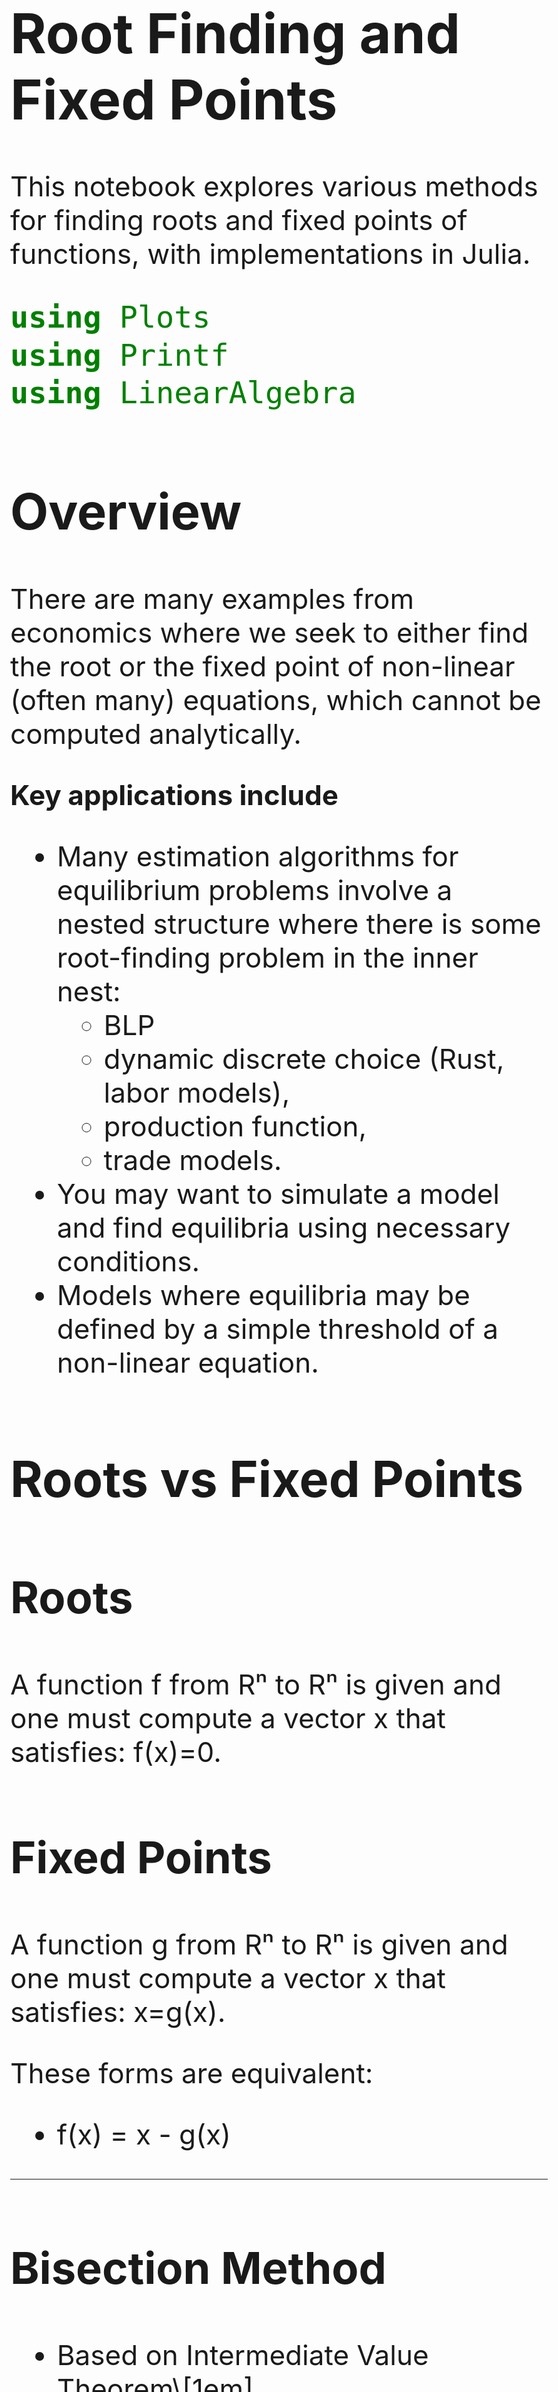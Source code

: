 <style>
body {
    font-size: 2.75em;  /* Increases base font size by 20% */
    max-width: 90%;    /* Makes content use more of the page width */
    margin: auto;      /* Centers the content */
}

/* Makes code blocks larger too */
pre code {
    font-size: 1.1em;
}

/* If you want larger headers */
h1 { font-size: 2em; }
h2 { font-size: 1.8em; }
h3 { font-size: 1.6em; }
</style>

# Root Finding and Fixed Points

This notebook explores various methods for finding roots and fixed points of functions, with implementations in Julia.

```julia
using Plots
using Printf
using LinearAlgebra
```

## Overview

There are many examples from economics where we seek to either find the root or the fixed point of non-linear (often many) equations, which cannot be computed analytically.

**Key applications include**
* Many estimation algorithms for equilibrium problems involve a nested structure where there is some root-finding problem in the inner nest: 
  * BLP
  * dynamic discrete choice (Rust, labor models), 
  * production function, 
  * trade models.
* You may want to simulate a model and find equilibria using necessary conditions.
* Models where equilibria may be defined by a simple threshold of a non-linear equation.

## Roots vs Fixed Points

### Roots
A function f from Rⁿ to Rⁿ is given and one must compute a vector x that satisfies: f(x)=0.

### Fixed Points
A function g from Rⁿ to Rⁿ is given and one must compute a vector x that satisfies: x=g(x).

These forms are equivalent:
* f(x) = x - g(x)

***
### Bisection Method

* Based on Intermediate Value Theorem\\[1em]
* If $f$ is continuous and $f(a)$ and $f(b)$ have different signs
* Then there exists at least one root in $[a,b]$\\[1em]
        
        
**Algorithm**
1. Choose two endpoints.
2. Evaluate $f$ at the midpoint.
3. Take the new interval with endpoints with different evaluated signs.
4. Repeat steps 1-3 until convergence. 


**Key Features**
* Simple implementation of classic bisection algorithm
* Guaranteed convergence for continuous functions
* Linear convergence rate: error halves each iteration

**Implementation**

```julia
"""
    bisect(f, a, b; tol=1e-4)

Find root of function f in interval [a,b] using bisection method.
"""
function bisect(f, a, b; tol=1e-4)
    s = sign(f(a))
    x = (a + b) / 2
    d = (b - a) / 2
    xsave = [x]
    
    while d > tol
        d = d / 2
        if s == sign(f(x))
            x = x + d
        else
            x = x - d
        end
        push!(xsave, x)
    end
    
    return x, xsave
end

# Example usage
f(x) = x^3
a, b = -6.0, 12.0
x_root, iterations = bisect(f, a, b)
println("Root found at x = $x_root")

# Visualize the function and iterations
x_plot = range(-4, 4, length=100)
p = plot(x_plot, f.(x_plot), label="f(x) = x³", legend=:topleft)
plot!(p, x_plot, zeros(length(x_plot)), label="y = 0")
scatter!(p, iterations, f.(iterations), label="Iterations")
display(p)
```

<!-- ```tikz
\begin{tikzpicture}
    \draw[->] (-2,0) -- (2,0) node[right] {$x$};
    \draw[->] (0,-2) -- (0,2) node[above] {$y$};
    \draw[blue,domain=-1:1] plot (\x,\x^2);
\end{tikzpicture}
``` -->

***
## Function Iteration


* Start with initial guess $x^0$
* Update using rule: $x^{t+1} \leftarrow g(x^t)$
* Convergence requires:
  * Starting guess close to fixed point  
  * at fixed point: $\|g'(x^*)\| < 1$ 

**Implementation**

```julia
"""
    fixpoint(g, x0; tol=1e-4, max_iter=100)

Find fixed point of function g starting from x0.
"""
function fixpoint(g, x0; tol=1e-4, max_iter=100)
    x = x0
    x_history = [x]
    error = Inf
    iter = 0
    
    while error > tol && iter < max_iter
        x_new = g(x)
        error = abs(x_new - x)
        x = x_new
        push!(x_history, x)
        iter += 1
    end
    
    return x, x_history
end

# Example: Fixed point iteration for g(x) = √x
g(x) = sqrt(x)

# Try from below fixed point
x_fp1, hist1 = fixpoint(g, 0.1)
println("Fixed point from below: $x_fp1")

# Try from above fixed point
x_fp2, hist2 = fixpoint(g, 1.8)
println("Fixed point from above: $x_fp2")

```

![Fixed Point Iteration](fixpoint_iteration.gif)



***
## Newton's Method

Uses derivative information.

Most common method in practice.

**Idea**
* Linearize function around point. 
* Solve for the root of the line.

First-order Taylor approximation: $f(x)\approx f(x^t) + f'(x^t)(x - x^t) = 0$

which yields the following iteration rule: $x^{t+1}\leftarrow x^t - [f'(x^t)]^{-1}f(x^t)$

What do you notice about this?
* Need to know the derivative!!
  * Sometimes we can write it down. 
  * Sometimes we'll need to use our computer to approximate the derivative. 


**Algorithm**
1. Guess initial point $x_0$
2. Linearize function around $x_0$
3. Find root of linear approximation:
   $$x^{t+1} \leftarrow x^t - [f'(x^t)]^{-1}f(x^t)$$
4. Repeat

*Note:* The multi-variate analog is called "Newton-Raphson." 


**Implementation**

```julia
"""
    newton(f, df, x0; tol=1e-4, max_iter=20)

Find root of function f with derivative df using Newton's method.
"""
function newton(f, f_prime, x_init; tol=1e-8, max_iter=100)
    x = x_init
    x_path = [x]
    
    for i in 1:max_iter
        fx = f(x)
        if abs(fx) < tol
            return x, x_path
        end
        
        df = f_prime(x)
        if abs(df) < eps()
            error("Derivative too close to zero")
        end
        
        x_new = x - fx/df
        push!(x_path, x_new)
        x = x_new
    end
    error("Maximum iterations reached")
end

# Example
f(x) = -12 + 2x^(-3)
f_prime(x) = -6x^(-4)
x, path = newton(f, f_prime, 0.1)
println("Root: ", x)

# Visualize Newton's method
x_plot = range(0.1, 0.8, length=100)
p = plot(x_plot, f.(x_plot), label="f(x)", legend=:topleft)
plot!(p, x_plot, zeros(length(x_plot)), label="y = 0")
scatter!(p, path, f.(path), label="Newton iterations")
display(p)
```

***
## Quasi-newton Methods

* Used when analytical derivatives unavailable
* Approximates the Jacobian
* Two main variants:
  * Secant Method (univariate)
  * Broyden's Method (multivariate)

#### Secent Method

Approximates derivative using finite differences:  
$$ f'(x^t) \approx \frac{f(x^t) - f(x^{t-1})}{x^t - x^{t-1}} $$

Update rule:  
$$ x^{t+1} \leftarrow x^t - \frac{x^t - x^{t-1}}{f(x^t) - f(x^{t-1})}f(x^t) $$

```julia
"""
    secant(f, x0, x1; tol=1e-4, max_iter=20)

Find root of function f using the secant method.
"""
function secant(f, x0, x1; tol=1e-4, max_iter=20)
    x_prev = x0
    x = x1
    x_history = [x_prev, x]
    error = Inf
    iter = 0
    
    while error > tol && iter < max_iter
        x_new = x - f(x) * (x - x_prev)/(f(x) - f(x_prev))
        error = abs(x_new - x)
        x_prev = x
        x = x_new
        push!(x_history, x)
        iter += 1
    end
    
    return x, x_history
end

# Example using secant method
x_root, hist = secant(f, 0.1, 0.2)
println("Root found using secant method: $x_root")

# Visualize secant method
x_plot = range(0.1, 0.8, length=100)
p = plot(x_plot, f.(x_plot), label="f(x)", legend=:topleft)
plot!(p, x_plot, zeros(length(x_plot)), label="y = 0")
scatter!(p, hist, f.(hist), label="Secant iterations")
display(p)
```


#### Broyden's Method

This is a multidimensional version of the Secent method. 

* Generate a sequence of vectors $x^t$ and matrices $A^t$
* These approximate the root and Jacobian of $f$
* Guess $x^0$ and $A^0$.
* $A_0$ is often set the numerical Jacobian at $x^0$

Expanding $f$ around $x$ we have:  
$$f(x) \approx f(x^t) + A^t(x-x^t) = 0$$
which yields the following rule
$$x^{t+1} \leftarrow x^t - (A^t)^{-1}f(x^t)$$

Then the Jacobian is also updated iteratively. 

$$A^{t+1} \leftarrow A^t + [f(x^{t+1}) - f(x^t) - A^td^t]\frac{d^t}{d^td^t}$$
where 
$$d^t = x^{t+1} - x^t$$

(in practice, we update the inverse of the Jacobian to save computation)

*Note:* The sequence $(A^t)$ does not necessarily converge to the true Jacobian. 

* This method will work if you start sufficiently close, and $f$ is well behaved...duh!

* In practice, I have used this method and it has worked very well for problems where the Jacobian diagonally dominant. 



#### Comparing Newton-Raphson and Broyden's Methods

1. **Newton-Raphson Method (multi-variate Newton)**:
   - Computes the exact Jacobian matrix at each iteration
   - Requires analytical derivatives or numerical approximation of derivatives at each step
   - Generally converges quadratically
   - More expensive per iteration but usually needs fewer iterations

2. **Broyden's Method**:
   - Approximates the Jacobian using rank-one updates
   - Doesn't require computing derivatives at each step
   - Converges superlinearly (slower than quadratic)
   - Less expensive per iteration but might need more iterations

Let's solve the same problem with both methods:

```julia
# System of equations
function f!(F, x)
    F[1] = x[1]^2 + x[2]^2 - 1
    F[2] = x[1] - x[2]
end

# Initial guess
x0 = [2.0, 1.0]

# Set up problem
prob = NonlinearProblem(f!, x0)

# Solve using Newton-Raphson
sol_newton = solve(prob, NewtonRaphson(), abstol=1e-8)

# Solve using Broyden
sol_broyden = solve(prob, Broyden(), abstol=1e-8)

println("Newton-Raphson solution: ", sol_newton.u)
println("Newton-Raphson iterations: ", sol_newton.iterations)
println("\nBroyden solution: ", sol_broyden.u)
println("Broyden iterations: ", sol_broyden.iterations)
```

#### When to Use Each Method

**Use Newton-Raphson when:**
- You have analytical derivatives
- High accuracy is needed
- The cost of computing derivatives is low
- You need quadratic convergence

**Use Broyden's Method when:**
- Computing derivatives is expensive or impossible
- Memory usage is a concern
- You can accept superlinear convergence
- The problem is well-conditioned


